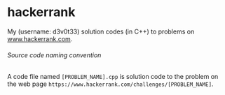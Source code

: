 # hackerrank
My (username: d3v0t33) solution codes (in C++) to problems on www.hackerrank.com.

###### Source code naming convention
A code file named `[PROBLEM_NAME].cpp` is solution code to the problem on the web page `https://www.hackerrank.com/challenges/[PROBLEM_NAME]`.

